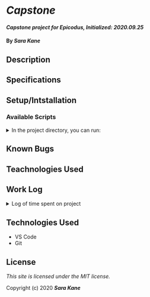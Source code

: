 # _Capstone_
#### _Capstone project for Epicodus, Initialized: 2020.09.25_
#### By _**Sara Kane**_

## Description


## Specifications


## Setup/Intstallation

### Available Scripts
<details>
  <summary>In the project directory, you can run:</summary>

### `npm start`
Runs the app in the development mode.<br />
Open [http://localhost:3000](http://localhost:3000) to view it in the browser.

### `npm test`
Launches the test runner in the interactive watch mode.<br />

### `npm run build`
Builds the app for production to the `build` folder.<br />
</details>

## Known Bugs

## Teachnologies Used

## Work Log
<details>
  <summary>Log of time spent on project</summary>
<h4>2020.09.25</h4>
<table>
 <tr>
  <th>Work</th>
  <th>Time Spent</th>
 </tr>
 <tr>
  <td>Clean up project created by create-react-app</td>
  <td>8:29-8:39</td>
 </tr>
 <tr>
  <td>Make README outline</td>
  <td>8:39-9:14</td>
 </tr>
 <tr>
  <td>Add proposal to project</td>
  <td>9:14-9:37</td>
 </tr>
 <tr>
  <td>Work on website mockup</td>
  <td>9:37-12:08</td>
 </tr>
</table>
</details>

## Technologies Used
* VS Code
* Git


## License
*This site is licensed under the MIT license.*

Copyright (c) 2020 **_Sara Kane_**





